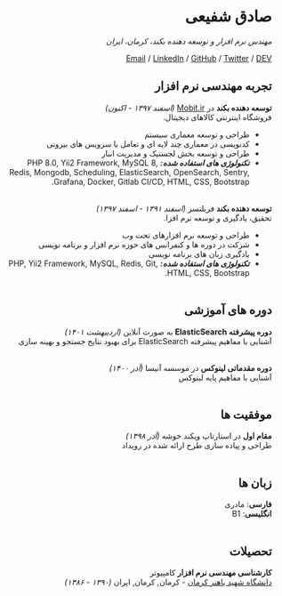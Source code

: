 <div dir="rtl">

# صادق شفیعی

_مهندس نرم افزار و توسعه دهنده بکند، کرمان، ایران_ <br>

[Email](mailto:sadshafiei.01@gmail.com) / [LinkedIn](https://www.linkedin.com/in/sadi-shafii-1250871b6/) / [GitHub](https://github.com/sadi01/) / [Twitter](https://twitter.com/SADi_Shafii/) / [DEV](https://dev.to/sadi01/)

## تجربه مهندسی نرم افزار

**توسعه دهنده بکند** در [Mobit.ir](https://mobit.ir/) _(اسفند ۱۳۹۷ - اکنون)_ <br>
فروشگاه اینترنتی کالاهای دیجیتال.
- طراحی و توسعه معماری سیستم
- کدنویسی در معماری چند لایه ای و تعامل با سرویس های بیرونی
- طراحی و توسعه بخش لجستیک و مدیریت انبار
- **_تکنولوژی های استفاده شده:_** PHP 8.0, Yii2 Framework, MySQL 8, Redis, Mongodb, Scheduling, ElasticSearch, OpenSearch, Sentry, Grafana, Docker, Gitlab CI/CD, HTML, CSS, Bootstrap.
  <br><br>

**توسعه دهنده بکند** فریلنسر _(اسفند ۱۳۹۱ - اسفند ۱۳۹۷)_ <br>
تحقیق، یادگیری و توسعه نرم افزا.
- طراحی و توسعه نرم افزارهای تحت وب
- شرکت در دوره ها و کنفرانس های حوزه نرم افزار و برنامه نویسی
- یادگیری زبان های برنامه نویسی
- **_تکنولوژی های استفاده شده:_** PHP, Yii2 Framework, MySQL, Redis, Git, HTML, CSS, Bootstrap.
  <br><br>

## دوره های آموزشی

**دوره پیشرفته ElasticSearch** به صورت آنلاین _(اردیبهشت ۱۴۰۱)_ <br>
آشنایی با مفاهیم پیشرفته ElasticSearch برای بهبود نتایج جستجو و بهینه سازی
<br><br>

**دوره مقدماتی لینوکس** در موسسه آنیسا _(آذر ۱۴۰۰)_ <br>
آشنایی با مفاهیم پایه لینوکس
<br><br>

## موفقیت ها

**مقام اول** در استارتاپ ویکند خوشه _(آذر ۱۳۹۸)_ <br>
طراحی و پیاده سازی طرح ارائه شده در رویداد
<br><br>

## زبان ها

**فارسی**: مادری <br>
**انگلیسی**: B1
<br><br>

## تحصیلات

**کارشناسی مهندسی نرم افزار** کامپیوتر<br>
[دانشگاه شهید باهنر کرمان](https://uk.ac.ir/) - کرمان, کرمان, ایران _(۱۳۹۰ - ۱۳۸۶)_

</div>